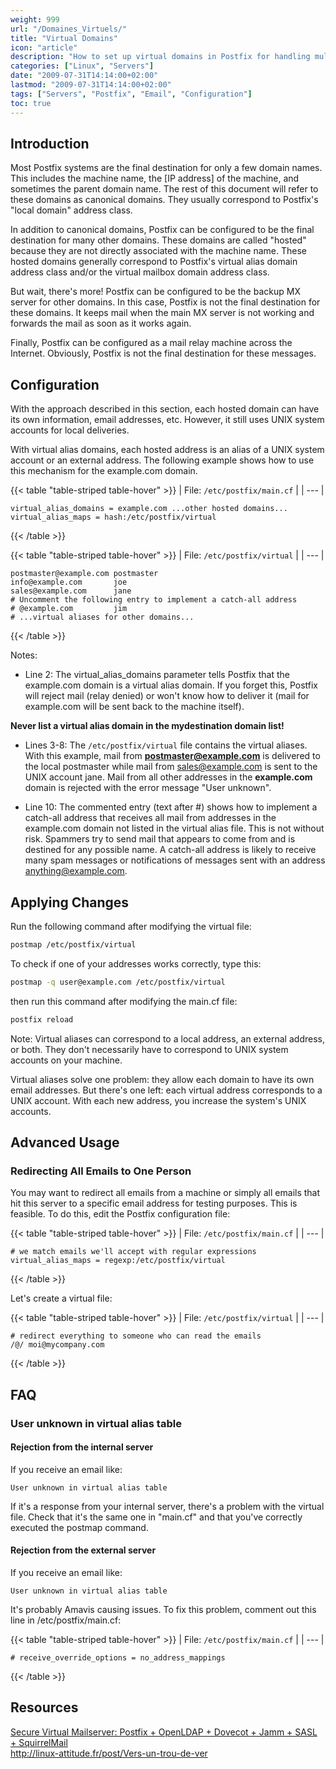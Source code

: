 ```yaml
---
weight: 999
url: "/Domaines_Virtuels/"
title: "Virtual Domains"
icon: "article"
description: "How to set up virtual domains in Postfix for handling multiple domains with aliases and advanced mail routing."
categories: ["Linux", "Servers"]
date: "2009-07-31T14:14:00+02:00"
lastmod: "2009-07-31T14:14:00+02:00"
tags: ["Servers", "Postfix", "Email", "Configuration"]
toc: true
---
```


## Introduction

Most Postfix systems are the final destination for only a few domain names. This includes the machine name, the [IP address] of the machine, and sometimes the parent domain name. The rest of this document will refer to these domains as canonical domains. They usually correspond to Postfix's "local domain" address class.

In addition to canonical domains, Postfix can be configured to be the final destination for many other domains. These domains are called "hosted" because they are not directly associated with the machine name. These hosted domains generally correspond to Postfix's virtual alias domain address class and/or the virtual mailbox domain address class.

But wait, there's more! Postfix can be configured to be the backup MX server for other domains. In this case, Postfix is not the final destination for these domains. It keeps mail when the main MX server is not working and forwards the mail as soon as it works again.

Finally, Postfix can be configured as a mail relay machine across the Internet. Obviously, Postfix is not the final destination for these messages.

## Configuration

With the approach described in this section, each hosted domain can have its own information, email addresses, etc. However, it still uses UNIX system accounts for local deliveries.

With virtual alias domains, each hosted address is an alias of a UNIX system account or an external address. The following example shows how to use this mechanism for the example.com domain.

{{< table "table-striped table-hover" >}}
| File: `/etc/postfix/main.cf` |
| --- |
```
virtual_alias_domains = example.com ...other hosted domains...
virtual_alias_maps = hash:/etc/postfix/virtual
```
{{< /table >}}

{{< table "table-striped table-hover" >}}
| File: `/etc/postfix/virtual` |
| --- |
```
postmaster@example.com postmaster
info@example.com       joe
sales@example.com      jane
# Uncomment the following entry to implement a catch-all address
# @example.com         jim
# ...virtual aliases for other domains...
```
{{< /table >}}

Notes:

- Line 2: The virtual_alias_domains parameter tells Postfix that the example.com domain is a virtual alias domain. If you forget this, Postfix will reject mail (relay denied) or won't know how to deliver it (mail for example.com will be sent back to the machine itself).

**Never list a virtual alias domain in the mydestination domain list!**

- Lines 3-8: The `/etc/postfix/virtual` file contains the virtual aliases. With this example, mail from **postmaster@example.com** is delivered to the local postmaster while mail from sales@example.com is sent to the UNIX account jane. Mail from all other addresses in the **example.com** domain is rejected with the error message "User unknown".

- Line 10: The commented entry (text after #) shows how to implement a catch-all address that receives all mail from addresses in the example.com domain not listed in the virtual alias file. This is not without risk. Spammers try to send mail that appears to come from and is destined for any possible name. A catch-all address is likely to receive many spam messages or notifications of messages sent with an address anything@example.com.

## Applying Changes

Run the following command after modifying the virtual file:

```bash
postmap /etc/postfix/virtual
```

To check if one of your addresses works correctly, type this:

```bash
postmap -q user@example.com /etc/postfix/virtual
```

then run this command after modifying the main.cf file:

```bash
postfix reload
```

Note: Virtual aliases can correspond to a local address, an external address, or both. They don't necessarily have to correspond to UNIX system accounts on your machine.

Virtual aliases solve one problem: they allow each domain to have its own email addresses. But there's one left: each virtual address corresponds to a UNIX account. With each new address, you increase the system's UNIX accounts.

## Advanced Usage

### Redirecting All Emails to One Person

You may want to redirect all emails from a machine or simply all emails that hit this server to a specific email address for testing purposes. This is feasible. To do this, edit the Postfix configuration file:

{{< table "table-striped table-hover" >}}
| File: `/etc/postfix/main.cf` |
| --- |
```
# we match emails we'll accept with regular expressions
virtual_alias_maps = regexp:/etc/postfix/virtual
```
{{< /table >}}

Let's create a virtual file:

{{< table "table-striped table-hover" >}}
| File: `/etc/postfix/virtual` |
| --- |
```
# redirect everything to someone who can read the emails
/@/	moi@mycompany.com
```
{{< /table >}}

## FAQ

### User unknown in virtual alias table

#### Rejection from the internal server

If you receive an email like:

```
User unknown in virtual alias table
```

If it's a response from your internal server, there's a problem with the virtual file. Check that it's the same one in "main.cf" and that you've correctly executed the postmap command.

#### Rejection from the external server

If you receive an email like:

```
User unknown in virtual alias table
```

It's probably Amavis causing issues. To fix this problem, comment out this line in /etc/postfix/main.cf:

{{< table "table-striped table-hover" >}}
| File: `/etc/postfix/main.cf` |
| --- |
```
# receive_override_options = no_address_mappings
```
{{< /table >}}

## Resources

[Secure Virtual Mailserver: Postfix + OpenLDAP + Dovecot + Jamm + SASL + SquirrelMail](/pdf/secure_virtual_mailserver.pdf)  
http://linux-attitude.fr/post/Vers-un-trou-de-ver